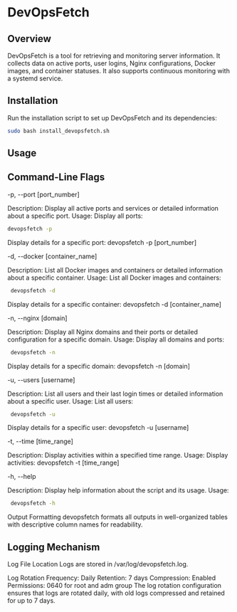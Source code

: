 # DevOpsFetch

## Overview

DevOpsFetch is a tool for retrieving and monitoring server information. It collects data on active ports, user logins, Nginx configurations, Docker images, and container statuses. It also supports continuous monitoring with a systemd service.

## Installation

Run the installation script to set up DevOpsFetch and its dependencies:

```sh
sudo bash install_devopsfetch.sh
```

## Usage

## Command-Line Flags

-p, --port [port_number]

Description: Display all active ports and services or detailed information about a specific port.
Usage:
Display all ports:

```sh
devopsfetch -p
```

Display details for a specific port: devopsfetch -p [port_number]

-d, --docker [container_name]

Description: List all Docker images and containers or detailed information about a specific container.
Usage:
List all Docker images and containers:

```sh
 devopsfetch -d
```

Display details for a specific container: devopsfetch -d [container_name]

-n, --nginx [domain]

Description: Display all Nginx domains and their ports or detailed configuration for a specific domain.
Usage:
Display all domains and ports:

```sh
 devopsfetch -n
```

Display details for a specific domain: devopsfetch -n [domain]

-u, --users [username]

Description: List all users and their last login times or detailed information about a specific user.
Usage:
List all users:

```sh
 devopsfetch -u
```

Display details for a specific user: devopsfetch -u [username]

-t, --time [time_range]

Description: Display activities within a specified time range.
Usage:
Display activities: devopsfetch -t [time_range]

-h, --help

Description: Display help information about the script and its usage.
Usage:

```sh
 devopsfetch -h
```

Output Formatting
devopsfetch formats all outputs in well-organized tables with descriptive column names for readability.

## Logging Mechanism

Log File Location
Logs are stored in /var/log/devopsfetch.log.

Log Rotation
Frequency: Daily
Retention: 7 days
Compression: Enabled
Permissions: 0640 for root and adm group
The log rotation configuration ensures that logs are rotated daily, with old logs compressed and retained for up to 7 days.
